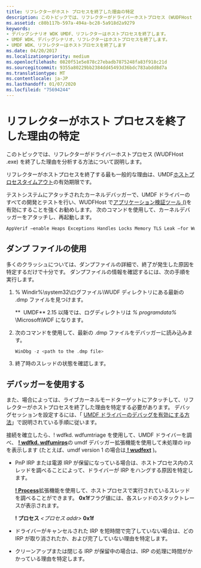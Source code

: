 ```yaml
---
title: リフレクターがホスト プロセスを終了した理由の特定
description: このトピックでは、リフレクターがドライバーホストプロセス (WUDFHost .exe) を終了した理由を分析する方法について説明します。
ms.assetid: c80b117b-597a-494a-bc28-5a918d2a9279
keywords:
- デバッグシナリオ WDK UMDF、リフレクターはホストプロセスを終了します。
- UMDF WDK、デバッグシナリオ、リフレクターはホストプロセスを終了します。
- UMDF WDK、リフレクターはホストプロセスを終了します
ms.date: 04/20/2017
ms.localizationpriority: medium
ms.openlocfilehash: 0820f51e5e878c27ebadb7875248fa83f918c21d
ms.sourcegitcommit: 9355a80229bb2384dd45493d36bdc783abdd8d7a
ms.translationtype: MT
ms.contentlocale: ja-JP
ms.lasthandoff: 01/07/2020
ms.locfileid: "75694244"
---
```

# <a name="determining-why-the-reflector-terminated-the-host-process"></a>リフレクターがホスト プロセスを終了した理由の特定


このトピックでは、リフレクターがドライバーホストプロセス (WUDFHost .exe) を終了した理由を分析する方法について説明します。

リフレクターがホストプロセスを終了する最も一般的な理由は、UMDF[ホストプロセスタイムアウト](how-umdf-enforces-time-outs.md)の有効期限です。

テストシステムにアタッチされたカーネルデバッガーで、UMDF ドライバーのすべての開発とテストを行い、WUDFHost で[アプリケーション検証ツール ()](../debugger/debugger-download-tools.md)を有効にすることを強くお勧めします。 次のコマンドを使用して、カーネルデバッガーをアタッチし、再起動します。

```cpp
AppVerif –enable Heaps Exceptions Handles Locks Memory TLS Leak –for WudfHost.exe
```

## <a name="using-dump-files"></a>ダンプ ファイルの使用


多くのクラッシュについては、ダンプファイルの詳細で、終了が発生した原因を特定するだけで十分です。 ダンプファイルの情報を確認するには、次の手順を実行します。

1.  % Windir%\\system32\\ログファイル\\WUDF ディレクトリにある最新の .dmp ファイルを見つけます。

    **  UMDF** 2.15 以降では、ログディレクトリは *% programdata%* \\Microsoft\\WDF になります。

     

2.  次のコマンドを使用して、最新の .dmp ファイルをデバッガーに読み込みます。
    ```cpp
    WinDbg -z <path to the .dmp file>
    ```

3.  終了時のスレッドの状態を確認します。

## <a name="using-the-debugger"></a>デバッガーを使用する


また、場合によっては、ライブカーネルモードターゲットにアタッチして、リフレクターがホストプロセスを終了した理由を特定する必要があります。 デバッグセッションを設定するには、「 [UMDF ドライバーのデバッグを有効にする方法](enabling-a-debugger.md#kd)」で説明されている手順に従います。

接続を確立したら、! wdfkd. wdfumtriage を使用して、UMDF ドライバーを調べ、 [ **! wdfkd. wdfumirps**](https://docs.microsoft.com/windows-hardware/drivers/debugger/-wdfkd-wdfumirps)の umdf デバッガー拡張機能を使用して未処理の irp を表示します (たとえば、umdf version 1 の場合は[ **! wudfext**](https://docs.microsoft.com/windows-hardware/drivers/debugger/-wudfext-umirps) )。

-   PnP IRP または電源 IRP が保留になっている場合は、ホストプロセス内のスレッドを調べることによって、ドライバーが IRP をハングする原因を特定します。

    [ **! Process**](https://docs.microsoft.com/windows-hardware/drivers/debugger/-process)拡張機能を使用して、ホストプロセスで実行されているスレッドを調べることができます。 **0x1f**フラグ値には、各スレッドのスタックトレースが表示されます。

    **! プロセス** *&lt;プロセス addr&gt;* **0x1f**

-   ドライバーがキャンセルされた IRP を短時間で完了していない場合は、どの IRP が取り消されたか、および完了していない理由を特定します。
-   クリーンアップまたは閉じる IRP が保留中の場合は、IRP の処理に時間がかかっている理由を特定します。

 

 





